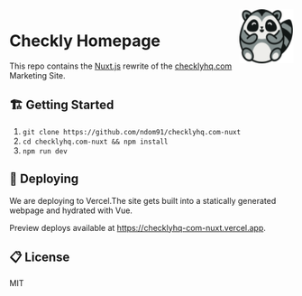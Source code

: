 <img width="96px" height="96px" align="right" src="static/logo.svg" alt="Checkly Logo" />

# Checkly Homepage

This repo contains the [Nuxt.js](https://nuxtjs.org/) rewrite of the [checklyhq.com](https://checklyhq.com) Marketing Site.

## 🏗️ Getting Started

1. `git clone https://github.com/ndom91/checklyhq.com-nuxt`
2. `cd checklyhq.com-nuxt && npm install`
3. `npm run dev`

## 🚀 Deploying

We are deploying to Vercel.The site gets built into a statically generated webpage and hydrated with Vue.

Preview deploys available at https://checklyhq-com-nuxt.vercel.app.

## 📋 License

MIT
